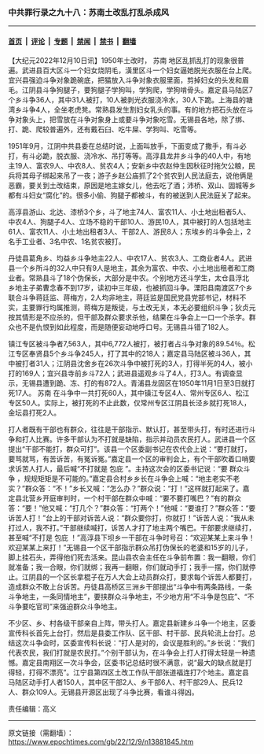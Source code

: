 ### 中共罪行录之九十八：苏南土改乱打乱杀成风

---

#### [首页](../../../..?n13881845) &nbsp;|&nbsp; [评论](../../../../../epoch-comment?n13881845) &nbsp;|&nbsp; [专题](../../../../../epoch-special?n13881845) &nbsp;|&nbsp; [禁闻](../../../../../epoch-news?n13881845) &nbsp;|&nbsp; [禁书](../../../../../books?n13881845) &nbsp;|&nbsp; [翻墙](https://github.com/gfw-breaker/nogfw/blob/master/README.md?n13881845)


<div class="post_content" id="artbody" itemprop="articleBody">
 <!-- article content begin -->
 <p>
  【大纪元2022年12月10日讯】1950年土改时，
  <ok href="https://www.epochtimes.com/gb/tag/%E8%8B%8F%E5%8D%97.html">
   苏南
  </ok>
  地区乱抓乱打的现象很普遍。武进县百大区斗一个妇女烧阴毛，潢里区斗一个妇女逼她脱光衣服在台上爬。宜兴县强迫斗争对象跪碗底，把猫放入斗争对象衣服里面，剪掉妇女的头发和眉毛。江阴县斗争狗腿子，要狗腿子学狗叫，学狗爬，学狗啃骨头。嘉定县马陆区7个乡斗争36人，其中31人被打，10人被剥光衣服浇冷水，30人下跪。上海县的塘湾乡斗争4人，全坐老虎凳。常熟县发生割妇女乳头的事。有的地方把石头放在斗争对象头上，把雪放在斗争对象身上或要斗争对象吃雪。无锡县各地，除了绑、打、跪、爬较普遍外，还有戴石臼、吃牛屎、学狗叫、吃雪等。
 </p>
 <p>
  1951年9月，江阴中共县委在总结时说，上面叫放手，下面变成了撒手，有斗必打，有斗必跪，脱衣服、浇冷水、吊打等等。高淳县龙井乡斗争的40人中，有地主19人、富农9人、中农8人、贫农4人；安新乡中农赵仲生因秋征时拖欠公粮，民兵将其母子绑起来吊了一夜；游子乡赵公庙抓了2个贫农到人民法庭去，说他俩是恶霸，要关到土改结束，原因是地主嫁女儿，他去吃了酒；沛桥、双山、固城等乡都有斗妇女“腐化”的。很多小偷、狗腿子都被斗，有的被送到人民法庭关了起来。
 </p>
 <p>
  高淳县游山、北达、漆桥3个乡，斗了地主74人、富农11人、小土地出租者5人、中农4人、狗腿子4人、立场不稳的干部10人、游民10人，其中被打的人包括地主61人、富农11人、小土地出租者3人、干部2人、游民8人；东埃乡的斗争会上，2名手工业者、3名中农、1名贫农被打。
 </p>
 <p>
  丹徒县葛角乡、均益乡斗争地主22人、中农17人、贫农3人、工商业者4人。武进县一个乡所斗的32人中只有9人是地主，其余为富农、中农、小土地出租者和工商业者。常熟县斗了18个伪保长，大部分是中农。个别地方还斗学生，太仓县浮北乡地主子弟曹念春不到17岁，读初中三年级，也被抓回斗争。溧阳县南渡区7个乡联合斗争蒋廷监、蒋梅方，2人均非地主，蒋廷监是国民党县党部书记，材料不实，主要罪行均属推测，蒋梅方是叛徒，与土改无关，本无必要组织斗争；狄贞元按其情形是不应杀的，但干部及群众要求杀他，结果在斗争会上一口一个杀字。群众也不是仇恨到如此程度，而是随便妄动地呼口号。无锡县斗错了182人。
 </p>
 <p>
  镇江专区被斗争者7,563人，其中6,772人被打，被打者占斗争对象的89.54％。松江专区奉贤县5个乡斗争245人，打了其中的218人；嘉定县马陆区被斗36人，其中被打者31人；江阴县沈舍乡在26次斗争中被打死的3人，打得半死的4人，被小打的169人；宜兴县寺前乡斗72人；武进县遥观乡斗了4人，打3人。有调查显示，无锡县遭到跪、冻、打的有872人。青浦县龙固区在1950年11月1日至3日就打死17人。
  <ok href="https://www.epochtimes.com/gb/tag/%E8%8B%8F%E5%8D%97.html">
   苏南
  </ok>
  在斗争中一共打死60人，其中镇江专区4人、常州专区6人、松江专区50人。实际上，被打死的不止此数，仅常州专区江阴县长泾乡就打死18人，金坛县打死2人。
 </p>
 <p>
  打人者既有干部也有群众，往往是干部指示、默认打，甚至带头打，有时还进行斗争和打人比赛。许多干部认为不打就是缺陷，指示并动员农民打人。武进县一个区提出“干部不能打，群众可打”。该县一个区委副书记在农代会上说：“要打就打，要骂就骂，有苦诉苦，有冤诉冤。”嘉定县一个区的审判会上，有个干部吹着口哨要求诉苦人打人，最后喊“不打就是
  <ok href="https://www.epochtimes.com/gb/tag/%E5%8C%85%E5%BA%87.html">
   包庇
  </ok>
  ”。主持这次会的区委书记说：“要
  <ok href="https://www.epochtimes.com/gb/tag/%E7%BE%A4%E4%BC%97%E6%96%97%E4%BA%89.html">
   群众斗争
  </ok>
  ，规规矩矩是不可能的。”嘉定县合村乡乡长在斗争会上喊：“地主老实不老实？”群众答：“不！”乡长又喊：“怎么办？”群众说：“打！”这样就打起来了。嘉定县北营乡开庭审判时，一个村干部在群众中喊：“要不要打嘴巴？”有的群众答：“要！”他又喊：“打几个？”群众答：“打两个！”他喊：“要谁打？”群众答：“要诉苦人打！”台上的干部对诉苦人说：“群众要你打，你就打！”诉苦人说：“我从未打过人，我不打。”干部继续喊打，诉苦人才打了地主两个嘴巴。干部要求继续打，甚至喊“不打是
  <ok href="https://www.epochtimes.com/gb/tag/%E5%8C%85%E5%BA%87.html">
   包庇
  </ok>
  ！”高淳县下坝乡一干部在斗争时号召：“欢迎某某上来斗争！欢迎某某上来打！”无锡县一个区干部指示群众吊打伪保长的老婆和15岁的儿子，脚上挂石头，弄得他们死去活来。昆山县农会主任在斗争前布置：我一翻眼，你们就准备；我一合眼，你们就绑；我再一翻眼，你们就动手打；我手一摆，你们就停止。江阴县的一个区长拿棍子在万人大会上动员群众打，要求每个诉苦人都要打，造成群众不敢上台诉苦。丹徒县高桥区三洲乡干部提出“斗争中有两条路线，一条斗争地主，一条同情地主”，要挟群众斗争地主，不少地方用“不斗争是包庇”、“不斗争要吃官司”来强迫群众斗争地主。
 </p>
 <p>
  不少区、乡、村各级干部亲自上阵，带头打人。嘉定县新建乡斗争一个地主，区委宣传科长首先上台打，然后是县委工作队、区干部、村干部、民兵轮流上台打。总结这次斗争会时，区委宣传科长说：“打人是对的，会议是胜利的。”乡长说：“我们代表农民，我们打就是农民打。”个别干部认为，在斗争会上打人打得太轻是一种遗憾。嘉定县南翔区一次斗争会，区委书记总结时很不满意，说“最大的缺点就是打得轻，打得不漂亮”。江宁县第四区土改工作队干部张道福连打7个地主。嘉定县马陆区动手打人者150人，其中区干部2人、乡干部6人、村干部29人、民兵12人、群众109人。无锡县开源区出现了斗争比赛，看谁斗得凶。
 </p>
 <p>
  责任编辑：高义
 </p>
 <!-- article content end -->
 <div id="below_article_ad">
 </div>
</div>


---

原文链接（需翻墙）：https://www.epochtimes.com/gb/22/12/9/n13881845.htm